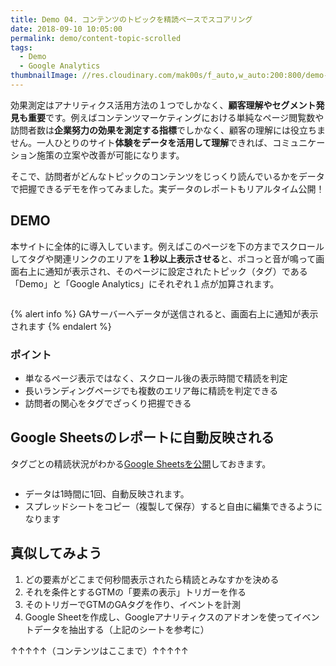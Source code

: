 ```yaml
---
title: Demo 04. コンテンツのトピックを精読ベースでスコアリング
date: 2018-09-10 10:05:00
permalink: demo/content-topic-scrolled
tags:
  - Demo
  - Google Analytics
thumbnailImage: //res.cloudinary.com/mak00s/f_auto,w_auto:200:800/demo-content-topic-scrolled.png
---
```


効果測定はアナリティクス活用方法の１つでしかなく、**顧客理解やセグメント発見も重要**です。例えばコンテンツマーケティングにおける単純なページ閲覧数や訪問者数は**企業努力の効果を測定する指標**でしかなく、顧客の理解には役立ちません。一人ひとりのサイト**体験をデータを活用して理解**できれば、コミュニケーション施策の立案や改善が可能になります。

そこで、訪問者がどんなトピックのコンテンツをじっくり読んでいるかをデータで把握できるデモを作ってみました。実データのレポートもリアルタイム公開！
<!-- more -->

## DEMO

本サイトに全体的に導入しています。例えばこのページを下の方までスクロールしてタグや関連リンクのエリアを**１秒以上表示させる**と、ポコっと音が鳴って画面右上に通知が表示され、そのページに設定されたトピック（タグ）である「Demo」と「Google Analytics」にそれぞれ１点が加算されます。

<img src="//res.cloudinary.com/mak00s/f_auto,w_auto:200:800/demo-content-topic-scrolled.png" alt="" sizes="100vw" />

{% alert info %}
GAサーバーへデータが送信されると、画面右上に通知が表示されます
{% endalert %}

### ポイント
- 単なるページ表示ではなく、スクロール後の表示時間で精読を判定
- 長いランディングページでも複数のエリア毎に精読を判定できる
- 訪問者の関心をタグでざっくり把握できる

## Google Sheetsのレポートに自動反映される

タグごとの精読状況がわかる[Google Sheetsを公開](https://docs.google.com/spreadsheets/d/1Wg81YpMDcZ2VLWAhXqlg_GU1pQRCrWy4CZGJZTXfez0/edit#gid=0)しておきます。

<a href="https://docs.google.com/spreadsheets/d/1Wg81YpMDcZ2VLWAhXqlg_GU1pQRCrWy4CZGJZTXfez0/edit#gid=0"><img src="//res.cloudinary.com/mak00s/f_auto,w_auto:200:800/demo-content-topic-report.png" alt="" sizes="100vw" /></a>

- データは1時間に1回、自動反映されます。
- スプレッドシートをコピー（複製して保存）すると自由に編集できるようになります

## 真似してみよう
1. どの要素がどこまで何秒間表示されたら精読とみなすかを決める
2. それを条件とするGTMの「要素の表示」トリガーを作る
3. そのトリガーでGTMのGAタグを作り、イベントを計測
4. Google Sheetを作成し、Googleアナリティクスのアドオンを使ってイベントデータを抽出する（上記のシートを参考に）

↑↑↑↑↑（コンテンツはここまで）↑↑↑↑↑